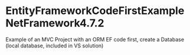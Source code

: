 # EntityFrameworkCodeFirstExampleNetFramework4.7.2
 Example of an MVC Project with an ORM EF code first, create a Database (local database, included in VS solution)
